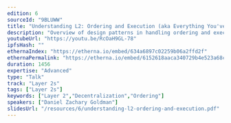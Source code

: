```yaml
---
edition: 6
sourceId: "9BLUWW"
title: "Understanding L2: Ordering and Execution (aka Everything You've Always Wanted to Know About Sequencers But Were Afraid To Ask)"
description: "Overview of design patterns in handling ordering and execution; will cover separation of roles between sequencers and validators, tradeoffs in different ways handing execution & ordering, current approaches — i.e., what various L2 rollups are doing in production, what is and isn't possible in principle."
youtubeUrl: "https://youtu.be/RcOaH9GL-78"
ipfsHash: ""
ethernaIndex: "https://etherna.io/embed/634a6897c02259b06a2ffd2f"
ethernaPermalink: "https://etherna.io/embed/6152618aaca340729b4e523a68c83eb20d0d20070da3336855791b5a3eb82851"
duration: 1456
expertise: "Advanced"
type: "Talk"
track: "Layer 2s"
tags: ["Layer 2s"]
keywords: ["Layer 2","Decentralization","Ordering"]
speakers: ["Daniel Zachary Goldman"]
slidesUrl: "/resources/6/understanding-l2-ordering-and-execution.pdf"
---
```

